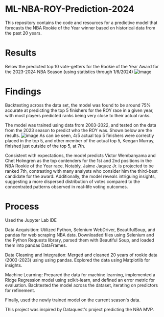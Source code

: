 # ML-NBA-ROY-Prediction-2024

This repository contains the code and resources for a predictive model that forecasts the NBA Rookie of the Year winner based on historical data from the past 20 years. 

# Results
Below the predicted top 10 vote-getters for the Rookie of the Year Award for the 2023-2024 NBA Season (using statistics through 1/6/2024)
![image](https://github.com/andbroughton/ML-NBA-ROY-Prediction-2024/assets/134515627/b1a54fe4-84d1-490a-a8f1-475184bd01e0)

# Findings
Backtesting across the data set, the model was found to be around 75% accurate at predicting the top 5 finishers for the ROY race in a given year, with most players predicted ranks being very close to their actual ranks.

The model was trained using data from 2003-2022, and tested on the data from the 2023 season to predict who the ROY was. Shown below are the results.
![image](https://github.com/andbroughton/ML-NBA-ROY-Prediction-2024/assets/134515627/c35d15e4-083f-466b-8c3f-96cd98bdf41d)
As can be seen, 4/5 actual top 5 finishers were correctly placed in the top 5, and other member of the actual top 5, Keegan Murray, finished just outside of the top 5, at 7th.

Consistent with expectations, the model predicts Victor Wembanyama and Chet Holmgren as the top contenders for the 1st and 2nd positions in the NBA Rookie of the Year race. Notably, Jaime Jaquez Jr. is projected to be ranked 7th, contrasting with many analysts who consider him the third-best candidate for the award. Additionally, the model reveals intriguing insights, suggesting a more dispersed distribution of votes compared to the concentrated patterns observed in real-life voting outcomes.

# Process
Used the Jupyter Lab IDE

Data Acquisition: Utilized Python, Selenium WebDriver, BeautifulSoup, and pandas for web scraping NBA data. Downloaded files using Selenium and the Python Requests library, parsed them with Beautiful Soup, and loaded them into pandas DataFrames.

Data Cleaning and Integration: Merged and cleaned 20 years of rookie data (2003-2023) using using pandas. Explored the data using Matplotlib for insights.

Machine Learning: Prepared the data for machine learning, implemented a Ridge Regression model using scikit-learn, and defined an error metric for evaluation. Backtested the model across the dataset, iterating on predictors for refinement.

Finally, used the newly trained model on the current season's data.

This project was inspired by Dataquest's project predicting the NBA MVP.
